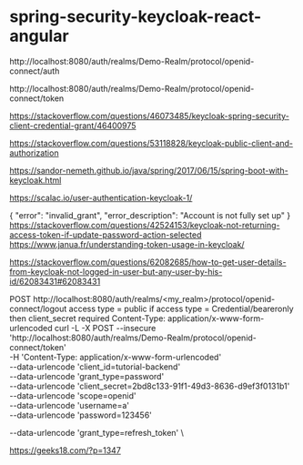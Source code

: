 # spring-security-keycloak-react-angular

http://localhost:8080/auth/realms/Demo-Realm/protocol/openid-connect/auth

http://localhost:8080/auth/realms/Demo-Realm/protocol/openid-connect/token

https://stackoverflow.com/questions/46073485/keycloak-spring-security-client-credential-grant/46400975

https://stackoverflow.com/questions/53118828/keycloak-public-client-and-authorization

https://sandor-nemeth.github.io/java/spring/2017/06/15/spring-boot-with-keycloak.html

https://scalac.io/user-authentication-keycloak-1/

{ "error": "invalid_grant", "error_description": "Account is not fully set up" }
https://stackoverflow.com/questions/42524153/keycloak-not-returning-access-token-if-update-password-action-selected
https://www.janua.fr/understanding-token-usage-in-keycloak/

https://stackoverflow.com/questions/62082685/how-to-get-user-details-from-keycloak-not-logged-in-user-but-any-user-by-his-id/62083431#62083431

POST http://localhost:8080/auth/realms/<my_realm>/protocol/openid-connect/logout
access type = public
if access type = Credential/beareronly then client_secret required
Content-Type: application/x-www-form-urlencoded
curl -L -X POST  --insecure 'http://localhost:8080/auth/realms/Demo-Realm/protocol/openid-connect/token' \
-H 'Content-Type: application/x-www-form-urlencoded' \
--data-urlencode 'client_id=tutorial-backend' \
--data-urlencode 'grant_type=password' \
--data-urlencode 'client_secret=2bd8c133-91f1-49d3-8636-d9ef3f0131b1' \
--data-urlencode 'scope=openid' \
--data-urlencode 'username=a' \
--data-urlencode 'password=123456'

--data-urlencode 'grant_type=refresh_token' \

https://geeks18.com/?p=1347
